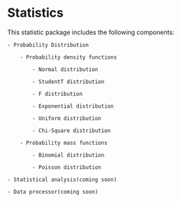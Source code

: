 # Statistics

This statistic package includes the following components:

    - Probability Distribution

        - Probability density functions

            - Normal distribution

            - StudentT distribution

            - F distribution

            - Exponential distribution

            - Uniform distribution

            - Chi-Square distribution

        - Probability mass functions

            - Binomial distribution

            - Poisson distribution

    - Statistical analysis(coming soon)

    - Data processor(coming soon)
